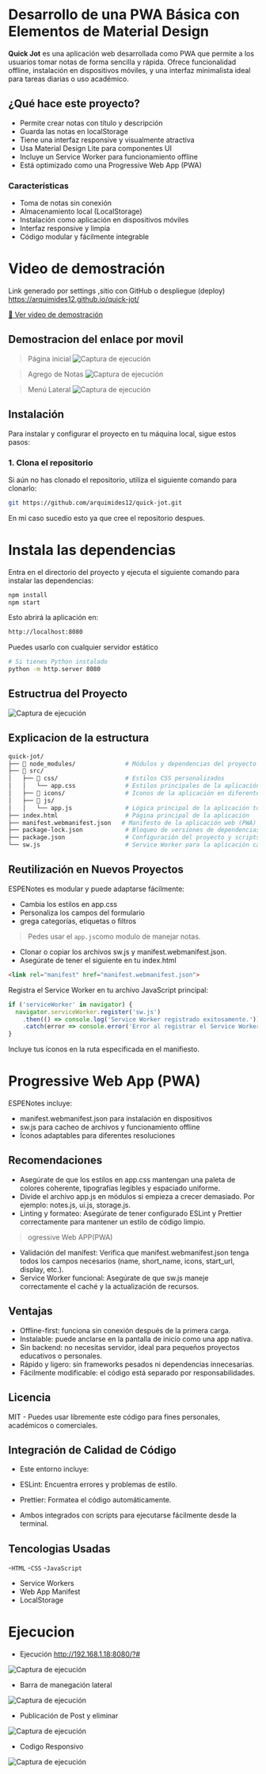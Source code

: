 #  Desarrollo de una PWA Básica con Elementos de Material Design

**Quick Jot** es una aplicación web desarrollada como PWA que permite a los usuarios tomar notas de forma sencilla y rápida. Ofrece funcionalidad offline, instalación en dispositivos móviles, y una interfaz minimalista ideal para tareas diarias o uso académico.

## ¿Qué hace este proyecto?

- Permite crear notas con título y descripción
- Guarda las notas en localStorage
- Tiene una interfaz responsive y visualmente atractiva
- Usa Material Design Lite para componentes UI
- Incluye un Service Worker para funcionamiento offline
- Está optimizado como una Progressive Web App (PWA)

### Características 
-  Toma de notas sin conexión
-  Almacenamiento local (LocalStorage)
- Instalación como aplicación en dispositivos móviles
- Interfaz responsive y limpia
-  Código modular y fácilmente integrable

# Video de demostración 
Link generado por settings ,sitio con GitHub o despliegue (deploy) https://arquimides12.github.io/quick-jot/ 

[🔗 Ver video de demostración](https://uespe-my.sharepoint.com/:f:/g/personal/aacampos1_espe_edu_ec/EmbY57H0HzFJuCib9yTHMNABfyARoA_VNyTuae6NhRMAig?e=MSpLT2)  

##  Demostracion del enlace por movil 
> Página inicial
![Captura de ejecución](img/movil1.jpeg)

> Agrego de Notas 
![Captura de ejecución](img/movil2.png)

> Menú Lateral 
![Captura de ejecución](img/movil3.png)

## **Instalación**

Para instalar y configurar el proyecto en tu máquina local, sigue estos pasos:

### **1. Clona el repositorio**

Si aún no has clonado el repositorio, utiliza el siguiente comando para clonarlo:

```bash
git https://github.com/arquimides12/quick-jot.git 
```
En mi caso sucedio esto ya que cree el repositorio despues.

# Instala las dependencias
Entra en el directorio del proyecto y ejecuta el siguiente comando para instalar las dependencias:

```bash
npm install
npm start
```

Esto abrirá la aplicación en: 
```bash
http://localhost:8080
``` 
Puedes usarlo con cualquier servidor estático 

```bash
# Si tienes Python instalado
python -m http.server 8080
``` 

## Estructrua del Proyecto 

![Captura de ejecución](img/estru.png)

## Explicacion de la estructura 
```bash
quick-jot/
├── 📁 node_modules/              # Módulos y dependencias del proyecto
├── 📁 src/
│   ├── 📁 css/                   # Estilos CSS personalizados
│   │   └── app.css              # Estilos principales de la aplicación
│   ├── 📁 icons/                 # Iconos de la aplicación en diferentes tamaños
│   ├── 📁 js/                    
│   │   └── app.js               # Lógica principal de la aplicación tomar y guardar notas
├── index.html                   # Página principal de la aplicación
├── manifest.webmanifest.json   # Manifesto de la aplicación web (PWA)
├── package-lock.json            # Bloqueo de versiones de dependencias
├── package.json                 # Configuración del proyecto y scripts
└── sw.js                        # Service Worker para la aplicación cachea archivos para uso offline 
``` 

## Reutilización en Nuevos Proyectos

ESPENotes es modular y puede adaptarse fácilmente:

- Cambia los estilos en app.css
- Personaliza los campos del formulario
- grega categorías, etiquetas o filtros

> Pedes usar el `app.js`como modulo de manejar notas. 
- Clonar o copiar los archivos sw.js y manifest.webmanifest.json.
- Asegúrate de tener el siguiente <link> en tu index.html
```html
<link rel="manifest" href="manifest.webmanifest.json">
```

Registra el Service Worker en tu archivo JavaScript principal:

```js
if ('serviceWorker' in navigator) {
  navigator.serviceWorker.register('sw.js')
    .then(() => console.log('Service Worker registrado exitosamente.'))
    .catch(error => console.error('Error al registrar el Service Worker:', error));
}
```
Incluye tus íconos en la ruta especificada en el manifiesto.


# Progressive Web App (PWA)

ESPENotes incluye:

- manifest.webmanifest.json para instalación en dispositivos
- sw.js para cacheo de archivos y funcionamiento offline
- Íconos adaptables para diferentes resoluciones


## Recomendaciones 

- Asegúrate de que los estilos en app.css mantengan una paleta de colores coherente, tipografías legibles y espaciado uniforme.
- Divide el archivo app.js en módulos si empieza a crecer demasiado. Por ejemplo: notes.js, ui.js, storage.js.
- Linting y formateo: Asegúrate de tener configurado ESLint y Prettier correctamente para mantener un estilo de código limpio.

> ogressive Web APP(PWA)

- Validación del manifest: Verifica que manifest.webmanifest.json tenga todos los campos necesarios (name, short_name, icons, start_url, display, etc.).
- Service Worker funcional: Asegúrate de que sw.js maneje correctamente el caché y la actualización de recursos. 

## Ventajas 

- Offline-first: funciona sin conexión después de la primera carga.
- Instalable: puede anclarse en la pantalla de inicio como una app nativa.
- Sin backend: no necesitas servidor, ideal para pequeños proyectos educativos o personales.
- Rápido y ligero: sin frameworks pesados ni dependencias innecesarias.
- Fácilmente modificable: el código está separado por responsabilidades.

## Licencia 

MIT - Puedes usar libremente este código para fines personales, académicos o comerciales.

## Integración de Calidad de Código

- Este entorno incluye:

- ESLint: Encuentra errores y problemas de estilo.

- Prettier: Formatea el código automáticamente.

- Ambos integrados con scripts para ejecutarse fácilmente desde la terminal.

## Tencologias Usadas 

-`HTML`
-`CSS`
-`JavaScript`
- Service Workers
- Web App Manifest
- LocalStorage

# Ejecucion 
- Ejecución  http://192.168.1.18:8080/?# 

![Captura de ejecución](img/eje.png)

- Barra de manegación lateral

![Captura de ejecución](img/eje2.png)

- Publicación de Post y eliminar 

![Captura de ejecución](img/eje3.png)

- Codigo Responsivo 

![Captura de ejecución](img/respo.png)









